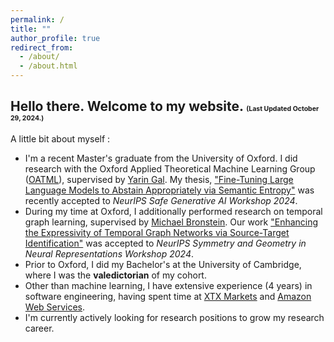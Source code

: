 ```yaml
---
permalink: /
title: ""
author_profile: true
redirect_from: 
  - /about/
  - /about.html
---
```


## Hello there. Welcome to my website. <span style="font-size: 0.5em;"> (Last Updated October  29, 2024.)</span>

A little bit about myself :
- I'm a recent Master's graduate from the University of Oxford. I did research with the Oxford Applied Theoretical Machine Learning Group ([OATML](https://oatml.cs.ox.ac.uk/)), supervised by [Yarin Gal](https://www.cs.ox.ac.uk/people/yarin.gal/website/). My thesis, ["Fine-Tuning Large Language Models to Abstain Appropriately via Semantic Entropy"](https://arxiv.org/abs/2410.17234) was recently accepted to _NeurIPS Safe Generative AI Workshop 2024_.
- During my time at Oxford, I additionally performed research on temporal graph learning, supervised by [Michael Bronstein](https://scholar.google.co.uk/citations?user=UU3N6-UAAAAJ&hl=en). Our work ["Enhancing the Expressivity of Temporal Graph Networks via Source-Target Identification"](https://arxiv.org/abs/2411.03596) was accepted to _NeurIPS Symmetry and Geometry in Neural Representations Workshop 2024_. 
- Prior to Oxford, I did my Bachelor's at the University of Cambridge, where I was the **valedictorian** of my cohort. 
- Other than machine learning, I have extensive experience (4 years) in software engineering, having spent time at [XTX Markets](https://www.xtxmarkets.com/) and [Amazon Web Services](https://aws.amazon.com/). 
- I'm currently actively looking for research positions to grow my research career. 
